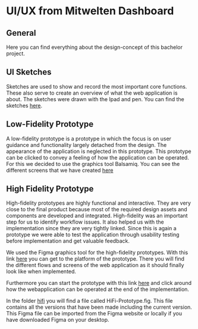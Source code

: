 # UI/UX from Mitwelten Dashboard

## General
Here you can find everything about the design-concept of this bachelor project.

## UI Sketches
Sketches are used to show and record the most important core functions. These also serve to create an overview of what the web application is about. The sketches were drawn with the Ipad and pen. You can find the sketches [here](https://github.com/mitwelten/mitwelten-hs20-imvs02/tree/43-UX/UI-Prototype/ui%26ux/sketches).

## Low-Fidelity Prototype
A low-fidelity prototype is a prototype in which the focus is on user guidance and functionality largely detached from the design. The appearance of the application is neglected in this prototype.
This prototype can be clicked to convey a feeling of how the application can be operated. For this we decided to use the graphics tool Balsamiq. You can see the different screens that we have created [here](https://github.com/mitwelten/mitwelten-hs20-imvs02/tree/43-UX/UI-Prototype/ui%26ux/lofi)

## High Fidelity Prototype
High-fidelity prototypes are highly functional and interactive. They are very close to the final product because most of the required design assets and components are developed and integrated. High-fidelity was an important step for us to identify workflow issues. It also helped us with the implementation since they are very tightly linked. Since this is again a prototype we were able to test the application through usability testing before implementation and get valuable feedback.

We used the Figma graphics tool for the high-fidelity prototypes. With this link [here](https://www.figma.com/file/tJcQzTwvNpI44aG5Ng96Kr/IP6?node-id=160%3A3) you can get to the platform of the prototype. There you will find the different flows and screens of the web application as it should finally look like when implemented.

Furthermore you can start the prototype with this link [here](https://www.figma.com/proto/tJcQzTwvNpI44aG5Ng96Kr/IP6?node-id=638%3A955&scaling=scale-down&page-id=627%3A350&starting-point-node-id=627%3A351&show-proto-sidebar=1) and click around how the webapplication can be operated at the end of the implementation.

In the folder [hifi](https://github.com/mitwelten/mitwelten-hs20-imvs02/tree/43-UX/UI-Prototype/ui%26ux/hifi) you will find a file called HiFi-Prototype.fig.
This file contains all the versions that have been made including the current version. This Figma file can be imported from the Figma website or locally if you have downloaded Figma on your desktop.
